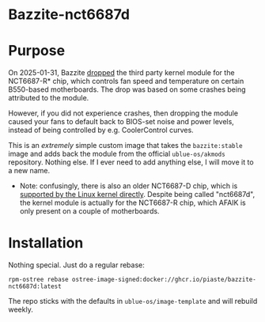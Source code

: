 # Bazzite-nct6687d

# Purpose

On 2025-01-31, Bazzite [dropped](https://github.com/ublue-os/bazzite/commit/dfe2c4cc12f9263ba5a8ee0fe123f2ba1af82e59#diff-5fcdf9b4580789697d834d1456a22bcfaa236d668fc180cad4775afc36ed5914) the third party kernel module for the NCT6687-R* chip, which controls fan speed and temperature on certain B550-based motherboards. The drop was based on some crashes being attributed to the module.

However, if you did not experience crashes, then dropping the module caused your fans to default back to BIOS-set noise and power levels, instead of being controlled by e.g. CoolerControl curves.

This is an *extremely* simple custom image that takes the `bazzite:stable` image and adds back the module from the official `ublue-os/akmods` repository. Nothing else. If I ever need to add anything else, I will move it to a new name.

* Note: confusingly, there is also an older NCT6687-D chip, which is [supported by the Linux kernel directly](https://www.spinics.net/lists/linux-hwmon/msg10143.html). Despite being called "nct6687d", the kernel module is actually for the NCT6687-R chip, which AFAIK is only present on a couple of motherboards.

# Installation

Nothing special. Just do a regular rebase:

```rpm-ostree rebase ostree-image-signed:docker://ghcr.io/piaste/bazzite-nct6687d:latest```

The repo sticks with the defaults in `ublue-os/image-template` and will rebuild weekly.
